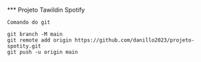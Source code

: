 *** Projeto Tawildin Spotify

```
Comando do git

git branch -M main
git remote add origin https://github.com/danillo2023/projeto-spotity.git
git push -u origin main
```